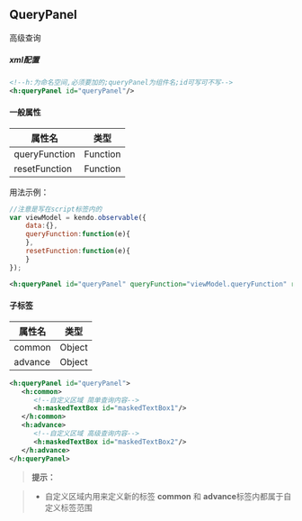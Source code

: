 QueryPanel
-------------
高级查询

##### xml配置

```xml
<!--h:为命名空间,必须要加的;queryPanel为组件名;id可写可不写-->
<h:queryPanel id="queryPanel"/>
```

#### **一般属性**

属性名    | 类型
--------------| -----
queryFunction | Function
resetFunction | Function

用法示例：

```javascript
//注意是写在script标签内的
var viewModel = kendo.observable({
    data:{},
    queryFunction:function(e){
    },
    resetFunction:function(e){
    }    
});
```

```xml
<h:queryPanel id="queryPanel" queryFunction="viewModel.queryFunction" resetFunction="viewModel.resetFunction"/>
```


#### **子标签**

属性名    | 类型
--------------| -----
common| Object
advance| Object

```xml
<h:queryPanel id="queryPanel">
   <h:common>
      <!--自定义区域 简单查询内容-->
      <h:maskedTextBox id="maskedTextBox1"/>
   </h:common>
   <h:advance>
      <!--自定义区域 高级查询内容-->
      <h:maskedTextBox id="maskedTextBox2"/>
   </h:advance>
</h:queryPanel>
```

> **提示：**

> - 自定义区域内用来定义新的标签 **common** 和 **advance**标签内都属于自定义标签范围